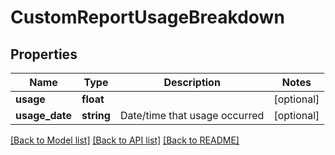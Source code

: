 # CustomReportUsageBreakdown

## Properties
Name | Type | Description | Notes
------------ | ------------- | ------------- | -------------
**usage** | **float** |  | [optional] 
**usage_date** | **string** | Date/time that usage occurred | [optional] 

[[Back to Model list]](../README.md#documentation-for-models) [[Back to API list]](../README.md#documentation-for-api-endpoints) [[Back to README]](../README.md)


